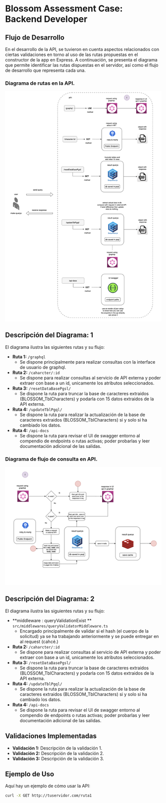 
# Blossom Assessment Case: Backend Developer

## Flujo de Desarrollo

En el desarrollo de la API, se tuvieron en cuenta aspectos relacionados con ciertas validaciones en torno al uso de las rutas propuestas en el constructor de la app en Express. A continuación, se presenta el diagrama que permite identificar las rutas dispuestas en el servidor, así como el flujo de desarrollo que representa cada una.

### Diagrama de rutas en la API.
![Diagrama de Rutas](imgBlossomAssesment/DevFlowWithRoutes.png)

## Descripción del Diagrama: 1

El diagrama ilustra las siguientes rutas y su flujo:

- **Ruta 1:** `/graphql`
  - Se dispone principalmente para realizar consultas con la interface de usuario de graphql.
- **Ruta 2:** `/caharcter/:id`
  - Se dispone para realizar consultas al servicio de API externa y poder extraer con base a un id, unicamente los atributos seleccionados.
- **Ruta 3:** `/resetDataBasePgsl/`
  - Se dispone la ruta para truncar la base de caracteres extraidos (BLOSSOM_TblCharacters) y podarla con 15 datos extraidos de la API externa.
- **Ruta 4:** `/updateTblPgql/`
  - Se dispone la ruta para realizar la actualización de la base de caracteres extraidos (BLOSSOM_TblCharacters) si y solo si ha cambiado los datos.
- **Ruta 4:** `/api-docs`
  - Se dispone la ruta para revisar el UI de swagger entorno al compendio de endpoints o rutas activas; poder probarlas y leer documentación adicional de las salidas.


### Diagrama de flujo de consulta en API.

![Diagrama de flujo de consulta](imgBlossomAssesment/HowDevWorksInReq.png)

## Descripción del Diagrama: 2

El diagrama ilustra las siguientes rutas y su flujo:

- **middleware : queryValidationExist ** `src/middlewares/queryValidatorMiddleware.ts`
  - Encargado principalmente de validar si el hash (el cuerpo de la solicitud) ya se ha trabajando anteriormente y se puede entregar en al request (cahcé.)
- **Ruta 2:** `/caharcter/:id`
  - Se dispone para realizar consultas al servicio de API externa y poder extraer con base a un id, unicamente los atributos seleccionados.
- **Ruta 3:** `/resetDataBasePgsl/`
  - Se dispone la ruta para truncar la base de caracteres extraidos (BLOSSOM_TblCharacters) y podarla con 15 datos extraidos de la API externa.
- **Ruta 4:** `/updateTblPgql/`
  - Se dispone la ruta para realizar la actualización de la base de caracteres extraidos (BLOSSOM_TblCharacters) si y solo si ha cambiado los datos.
- **Ruta 4:** `/api-docs`
  - Se dispone la ruta para revisar el UI de swagger entorno al compendio de endpoints o rutas activas; poder probarlas y leer documentación adicional de las salidas.

## Validaciones Implementadas

- **Validación 1:** Descripción de la validación 1.
- **Validación 2:** Descripción de la validación 2.
- **Validación 3:** Descripción de la validación 3.

## Ejemplo de Uso

Aquí hay un ejemplo de cómo usar la API:

```bash
curl -X GET http://tuservidor.com/ruta1

